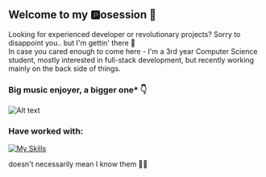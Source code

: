 ## Welcome to my :parking:osession :facepunch:

Looking for experienced developer or revolutionary projects? Sorry to disappoint you.. but I'm gettin' there :pray:  
In case you cared enough to come here - I'm a 3rd year Computer Science student, mostly interested in full-stack development, but recently working mainly on the back side of things.

### Big music enjoyer, a bigger one* :point_down:

![Alt text](https://spotify-recently-played-readme.vercel.app/api?user=21d3anjhfkwm6xqcco2hvqqhi&count=3&width=500)


### Have worked with:  
[![My Skills](https://skillicons.dev/icons?i=js,java,kotlin,py,c,git,express,react,spring,postman,html,css)](https://skillicons.dev)

doesn't necessarily mean I know them :ok_woman:
<!--
**siendobry/siendobry** is a ✨ _special_ ✨ repository because its `README.md` (this file) appears on your GitHub profile.

Here are some ideas to get you started:

- 🔭 I’m currently working on ...
- 🌱 I’m currently learning ...
- 👯 I’m looking to collaborate on ...
- 🤔 I’m looking for help with ...
- 💬 Ask me about ...
- 📫 How to reach me: ...
- 😄 Pronouns: ...
- ⚡ Fun fact: ...
-->
